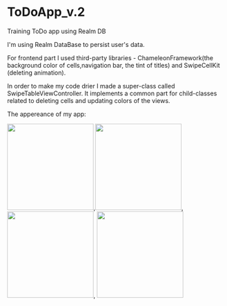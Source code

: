 # ToDoApp_v.2
Training ToDo app using Realm DB

I'm using Realm DataBase to persist user's data. 

For frontend part I used third-party libraries - ChameleonFramework(the background color of cells,navigation bar, the tint of titles) and SwipeCellKit (deleting animation).

In order to make my code drier I made a super-class called SwipeTableViewController. It implements a common part for child-classes related to deleting cells and updating colors of the views.

The appereance of my app:

<img src="https://user-images.githubusercontent.com/53599412/125276565-0acfa500-e319-11eb-815d-023afb70f5a7.png" width="200" />,<img src="https://user-images.githubusercontent.com/53599412/125277373-03f56200-e31a-11eb-9aac-1ab8cd6bd691.png" width="200" />, <img src="https://user-images.githubusercontent.com/53599412/125276592-1327e000-e319-11eb-91d7-b30a0b7dffc7.png" width="200" />, <img src="https://user-images.githubusercontent.com/53599412/125277629-59ca0a00-e31a-11eb-877a-7230a8a8dea5.png" width="200" />
